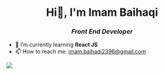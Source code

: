 <h1 align="center">Hi👋, I'm Imam Baihaqi</h1>
<h3 align="center" style="font-style: italic;">Front End Developer</h3>

- 🌱 I’m currently learning **React JS**
- 📫 How to reach me: imam.baihaqi2396@gmail.com

<p>
    <a href="[https://linkedin.bagusfe.com](https://www.linkedin.com/in/imam-baihaqi-10932819a/)" target="blank"><img src="https://img.shields.io/badge/Bagus_Frayoga-30302f?style=flat&logo=linkedin" /></a>
</p>

<!--
**ImamHaqi23/ImamHaqi23** is a ✨ _special_ ✨ repository because its `README.md` (this file) appears on your GitHub profile.

Here are some ideas to get you started:

- 🔭 I’m currently working on ...
- 🌱 I’m currently learning ...
- 👯 I’m looking to collaborate on ...
- 🤔 I’m looking for help with ...
- 💬 Ask me about ...
- 📫 How to reach me: ...
- 😄 Pronouns: ...
- ⚡ Fun fact: ...
-->
